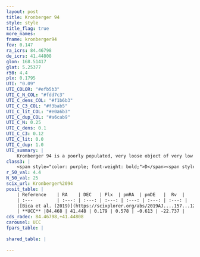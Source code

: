 ```yaml
---
layout: post
title: Kronberger 94
style: style
title_flag: true
more_names: 
fname: kronberger94
fov: 0.147
ra_icrs: 84.46798
de_icrs: 41.44808
glon: 168.51417
glat: 5.25377
r50: 4.4
plx: 0.1795
UTI: "0.09"
UTI_COLOR: "#efb5b3"
UTI_C_N_COL: "#fdd7c3"
UTI_C_dens_COL: "#f1b6b3"
UTI_C_C3_COL: "#f3bab5"
UTI_C_lit_COL: "#e0a6b3"
UTI_C_dup_COL: "#a6cab9"
UTI_C_N: 0.25
UTI_C_dens: 0.1
UTI_C_C3: 0.12
UTI_C_lit: 0.0
UTI_C_dup: 1.0
UTI_summary: |
    Kronberger 94 is a poorly populated, very loose object of very low C3 quality. It is rarely studied in the literature, with no articles listed in the last 6 years.
class3: |
    <span style="color: purple; font-weight: bold;">D</span><span style="color: red; font-weight: bold;">C</span>
r_50_val: 4.4
N_50_val: 25
scix_url: Kronberger%2094
posit_table: |
    | Reference    | RA    | DEC   | Plx  | pmRA  | pmDE   |  Rv  |
    | :---         | :---: | :---: | :---: | :---: | :---: | :---: |
    |[Bica et al. (2019)](https://scixplorer.org/abs/2019AJ....157...12B) | 84.481 | 41.448 | -- | -- | -- | -- |
    | **UCC** |84.468 | 41.448 | 0.179 | 0.578 | -0.613 | -22.737 | 
cds_radec: 84.46798,+41.44808
carousel: UCC
fpars_table: |
    
shared_table: |
    
---
```


